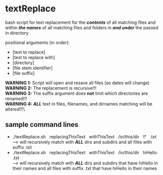 # textReplace
bash script for text replacement for the ***contents*** of all matching files and within ***the names*** of all matching files and folders in ***and under*** the passed in directory

positional arguments (in order):
  - [text to replace]
  - [text to replace with]
  - [directory]
  - [file stem identifier]
  - [file suffix]

**WARNING 1:** Script will open and resave all files (so dates will change)\
**WARNING 2:** The replacement is recursive!!!\
**WARNING 3:** The suffix argument does **not** limit which directories are renamed!!!\
**WARNING 4:** ***ALL*** text in files, filenames, and dirnames matching will be altered!!!\

sample command lines
---------------------
- ./textReplace.sh &nbsp; replacingThisText &nbsp; withThisText &nbsp; /in/this/dir &nbsp; \\* &nbsp; .txt\
    --> will recursively match with ***ALL*** dirs and subdirs and all files with suffix .txt
- ./textReplace.sh &nbsp; replacingThisText &nbsp; withThisText &nbsp; /in/this/dir &nbsp; hiHello &nbsp; .txt\
    --> will recursively match with ***ALL*** dirs and subdirs that have hiHello in their names and all files with suffix .txt that have hiHello in their names
